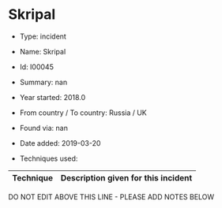 # Skripal

* Type: incident

* Name: Skripal

* Id: I00045

* Summary: nan

* Year started: 2018.0

* From country / To country: Russia / UK

* Found via: nan

* Date added: 2019-03-20

* Techniques used: 

| Technique | Description given for this incident |
| --------- | ------------------------- |

DO NOT EDIT ABOVE THIS LINE - PLEASE ADD NOTES BELOW